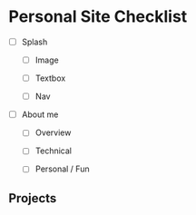 # Personal Site Checklist
- [ ] Splash
  - [ ] Image
  - [ ] Textbox
  - [ ] Nav


- [ ] About me
  - [ ] Overview
  - [ ] Technical
  - [ ] Personal / Fun


## Projects
